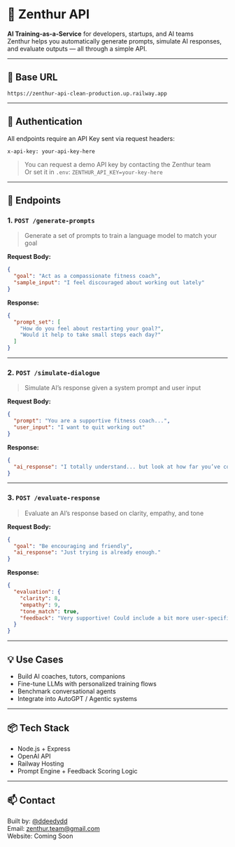 # 🔮 Zenthur API

**AI Training-as-a-Service** for developers, startups, and AI teams  
Zenthur helps you automatically generate prompts, simulate AI responses, and evaluate outputs — all through a simple API.

---

## 🚀 Base URL

```
https://zenthur-api-clean-production.up.railway.app
```

---

## 🔐 Authentication

All endpoints require an API Key sent via request headers:

```
x-api-key: your-api-key-here
```

> You can request a demo API key by contacting the Zenthur team  
> Or set it in `.env`: `ZENTHUR_API_KEY=your-key-here`

---

## 🧠 Endpoints

### 1. `POST /generate-prompts`
> Generate a set of prompts to train a language model to match your goal

**Request Body:**

```json
{
  "goal": "Act as a compassionate fitness coach",
  "sample_input": "I feel discouraged about working out lately"
}
```

**Response:**

```json
{
  "prompt_set": [
    "How do you feel about restarting your goal?",
    "Would it help to take small steps each day?"
  ]
}
```

---

### 2. `POST /simulate-dialogue`
> Simulate AI’s response given a system prompt and user input

**Request Body:**

```json
{
  "prompt": "You are a supportive fitness coach...",
  "user_input": "I want to quit working out"
}
```

**Response:**

```json
{
  "ai_response": "I totally understand... but look at how far you’ve come already!"
}
```

---

### 3. `POST /evaluate-response`
> Evaluate an AI’s response based on clarity, empathy, and tone

**Request Body:**

```json
{
  "goal": "Be encouraging and friendly",
  "ai_response": "Just trying is already enough."
}
```

**Response:**

```json
{
  "evaluation": {
    "clarity": 8,
    "empathy": 9,
    "tone_match": true,
    "feedback": "Very supportive! Could include a bit more user-specific context."
  }
}
```

---

## 💡 Use Cases

- Build AI coaches, tutors, companions  
- Fine-tune LLMs with personalized training flows  
- Benchmark conversational agents  
- Integrate into AutoGPT / Agentic systems

---

## 📦 Tech Stack

- Node.js + Express  
- OpenAI API  
- Railway Hosting  
- Prompt Engine + Feedback Scoring Logic

---

## 📫 Contact

Built by: [@ddeedydd](https://github.com/ddeedydd)  
Email: zenthur.team@gmail.com  
Website: Coming Soon





